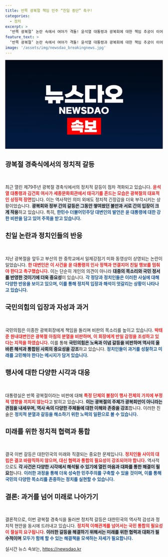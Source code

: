 ```yaml
---
title: 반쪽 광복절 책임 민주 “친일 중단” 촉구!
categories:
  - 정치
excerpt: >
  ‘반쪽 광복절’ 논란 속에서 여야가 격돌! 윤석열 대통령과 광복회에 대한 책임 추궁이 이어지는 가운데, 부산 중학교의 일제 미화 교육까지 불거져 더욱 긴장감이 고조되고 있다. 지금 당장 클릭해 이 복잡한 사건의 전말을 밝혀보세요!
feature_text: >
  ‘반쪽 광복절’ 논란 속에서 여야가 격돌! 윤석열 대통령과 광복회에 대한 책임 추궁이 이어지는 가운데, 부산 중학교의 일제 미화 교육까지 불거져 더욱 긴장감이 고조되고 있다. 지금 당장 클릭해 이 복잡한 사건의 전말을 밝혀보세요!
image: '/assets/img/newsdao_breakingnews.jpg'
---
```


<p><img src="/assets/img/newsdao_breakingnews.jpg" alt="koreaapp 속보" /></p>

<h2 data-ke-size="size26">광복절 경축식에서의 정치적 갈등</h2>

<p data-ke-size="size16">&nbsp;</p>

<p>최근 열린 제79주년 광복절 경축식에서의 정치적 갈등이 점차 격화되고 있습니다. <b><span style="color: #ee2323;">윤석열 대통령과 김건희 여사가 세종문화회관에서 태극기를 흔드는 모습은 광복절의 대표적인 상징적 장면</span></b>입니다. 이는 역사적인 의미 외에도 정치적 긴장감을 더욱 부각시키는 상황이었습니다. <b><span style="background-color: #21538527;">광복회와 정부 간의 갈등은 그동안 쌓여왔던 불만과 서로 간의 입장이 크게 작용</span></b>하고 있습니다. 특히, <b><span style="color: #1a5490;">한민수 더불어민주당 대변인의 발언은 윤 대통령에 대한 강한 비판을 담고 있어 주목을 받고 있습니다.</span></b></p>

<h2 data-ke-size="size26">친일 논란과 정치인들의 반응</h2>

<p data-ke-size="size16">&nbsp;</p>

<p>지난 광복절을 앞두고 부산의 한 중학교에서 일제강점기 미화 동영상이 상영되는 논란이 일었습니다. <b><span style="color: #ee2323;">한 대변인은 이 사건을 윤 대통령의 인사 정책과 연결지어 친일 행보를 멈춰야 한다고 촉구했습니다.</span></b> 이는 단순히 개인의 의견이 아니라 <b><span style="background-color: #21538527;">대중의 목소리와 국민 정서를 반영한 것이기에 더욱 중요성</span></b>이 있습니다. <b><span style="color: #1a5490;">각 정당과 정치인들은 이러한 사실에 대해 다양한 반응을 보이고 있으며, 이를 통해 정치적 입장과 해석이 엇갈리는 상황이 나타나고 있습니다.</span></b></p>

<h2 data-ke-size="size26">국민의힘의 입장과 자성과 과거</h2>

<p data-ke-size="size16">&nbsp;</p>

<p>국민의힘은 이종찬 광복회장에게 책임을 돌리며 비판의 목소리를 높이고 있습니다. <b><span style="color: #ee2323;">박태준 원내대변인은 광복절 아침의 분열을 비판하며, 이 회장에게 반일 감정을 조성하고 있다는 지적을 하였습니다.</span></b> 이를 통해 <b><span style="background-color: #21538527;">국민의힘은 노욕과 이념 갈등을 비판하며 역사의 올바른 해석과 통합된 사회의 중요성을 강조</span></b>하고 있습니다. <b><span style="color: #1a5490;">정치인들이 과거를 성찰하고 미래를 고민해야 한다는 메시지가 담겨 있습니다.</span></b></p>

<h2 data-ke-size="size26">행사에 대한 다양한 시각과 대응</h2>

<p data-ke-size="size16">&nbsp;</p>

<p>대통령실은 반쪽 광복절이라는 비판에 대해 <b><span style="color: #ee2323;">특정 단체의 불참이 행사 전체의 가치에 부정적 영향을 끼치지 않는다</span></b>고 밝히고 있습니다. <b><span style="background-color: #21538527;">이는 광복절의 주체가 광복회만이 아니라는 관점을 내세우며, 역사 속의 다양한 주체들에 대한 이해와 존중을 강조</span></b>합니다. 이러한 진술은 <b><span style="color: #1a5490;">정치적 분열과 갈등을 해소하기 위한 노력의 일환으로 볼 수 있습니다.</span></b></p>

<h2 data-ke-size="size26">미래를 위한 정치적 협력과 통합</h2>

<p data-ke-size="size16">&nbsp;</p>

<p>결국 이번 갈등은 대한민국의 미래와 직결되는 중요한 문제입니다. <b><span style="color: #ee2323;">정치인들 사이의 대립은 결코 바람직하지 않으며, 대신 협력과 통합의 필요성이 강조되어야 합니다.</span></b> 역사적으로도 <b><span style="background-color: #21538527;">각 사건은 다양한 시각에서 해석될 수 있기에 열린 마음과 대화를 통한 해결이 필요</span></b>합니다. <b><span style="color: #1a5490;">이러한 과정을 통해 더욱 성숙한 민주주의를 구축할 수 있을 것이며, 이를 통해 국민의 다양한 목소리를 존중하는 정치를 실현할 수 있습니다.</span></b></p>

<h2 data-ke-size="size26">결론: 과거를 넘어 미래로 나아가기</h2>

<p data-ke-size="size16">&nbsp;</p>

<p>결론적으로, 이번 광복절 경축식을 둘러싼 정치적 갈등은 대한민국의 역사적 감성과 정치적 현안을 동시에 드러내고 있습니다. <b><span style="color: #ee2323;">정치적 이해관계를 넘어서는 국민 통합의 필요성이 절실히 요구됩니다.</span></b> <b><span style="background-color: #21538527;">이러한 갈등을 해결하기 위해서는 미래를 위한 협력과 대화가 필수적이며</span></b> <b><span style="color: #1a5490;">모두가 함께 할 수 있는 해결책을 모색하는 자세가 필요합니다.</span></b></p>
실시간 뉴스 속보는, <a href="https://newsdao.kr" rel="dofollow">https://newsdao.kr</a>


